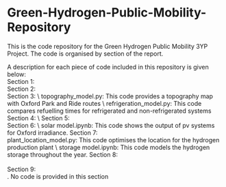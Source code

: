 # Green-Hydrogen-Public-Mobility-Repository
This is the code repository for the Green Hydrogen Public Mobility 3YP Project. The code is organised by section of the report.

A description for each piece of code included in this repository is given below:\
Section 1:
\
Section 2:
\
Section 3:
\ topography_model.py: This code provides a topography map with Oxford Park and Ride routes
\ refrigeration_model.py: This code compares refuelling times for refrigerated and non-refrigerated systems
Section 4:
\ 
Section 5:
\
Section 6:
\ solar model.ipynb: This code shows the output of pv systems for Oxford irradiance.
Section 7:\
 plant_location_model.py: This code optimises the location for the hydrogen production plant
\ storage model.ipynb: This code models the hydrogen storage throughout the year.
Section 8:\
\
Section 9:\
. No code is provided in this section
